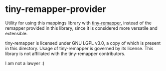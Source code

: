 # tiny-remapper-provider

Utility for using this mappings library with [tiny-remapper](https://github.com/FabricMC/tiny-remapper),
instead of the remapper provided in this library, since it is considered more versatile and extensible.

tiny-remapper is licensed under GNU LGPL v3.0, a copy of which is present in this directory. Usage of
tiny-remapper is governed by its license. This library is not affiliated with the tiny-remapper contributors.

I am not a lawyer :)